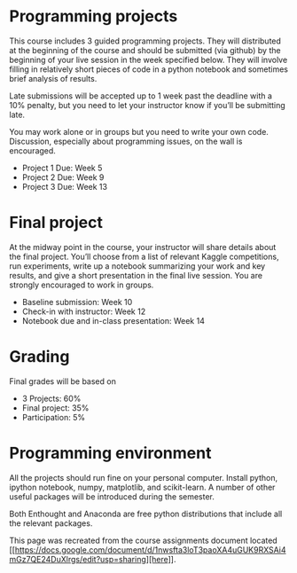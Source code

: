 # Programming projects

This course includes 3 guided programming projects. They will distributed at the beginning of the course and should be submitted (via github) by the beginning of your live session in the week specified below. They will involve filling in relatively short pieces of code in a python notebook and sometimes brief analysis of results.

Late submissions will be accepted up to 1 week past the deadline with a 10% penalty, but you need to let your instructor know if you’ll be submitting late.

You may work alone or in groups but you need to write your own code. Discussion, especially about programming issues, on the wall is encouraged.

* Project 1 Due: Week 5
* Project 2 Due: Week 9
* Project 3 Due: Week 13

# Final project
At the midway point in the course, your instructor will share details about the final project. You’ll choose from a list of relevant Kaggle competitions, run experiments, write up a notebook summarizing your work and key results, and give a short presentation in the final live session. You are strongly encouraged to work in groups.

* Baseline submission: Week 10
* Check-in with instructor: Week 12
* Notebook due and in-class presentation: Week 14

# Grading
Final grades will be based on
* 3 Projects: 60%
* Final project: 35%
* Participation: 5%

# Programming environment
All the projects should run fine on your personal computer. Install python, ipython notebook, numpy, matplotlib, and scikit-learn. A number of other useful packages will be introduced during the semester.

Both Enthought and Anaconda are free python distributions that include all the relevant packages.

This page was recreated from the course assignments document located [[https://docs.google.com/document/d/1nwsfta3loT3paoXA4uGUK9RXSAi4mGz7QE24DuXlrgs/edit?usp=sharing][here]].
